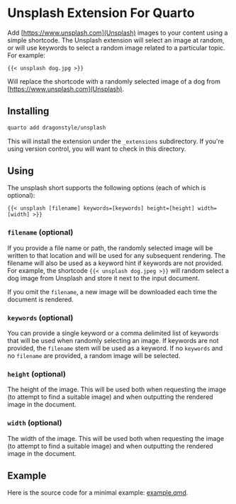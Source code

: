# Unsplash Extension For Quarto

Add [https://www.unsplash.com](Unsplash) images to your content using a simple shortcode. The Unsplash extension will select an image at random, or will use keywords to select a random image related to a particular topic. For example:

```         
{{< unsplash dog.jpg >}}
```

Will replace the shortcode with a randomly selected image of a dog from [https://www.unsplash.com](Unsplash).

## Installing

``` bash
quarto add dragonstyle/unsplash
```

This will install the extension under the `_extensions` subdirectory. If you're using version control, you will want to check in this directory.

## Using

The unsplash short supports the following options (each of which is optional):

```         
{{< unsplash [filename] keywords=[keywords] height=[height] width=[width] >}}
```

### `filename` (optional)

If you provide a file name or path, the randomly selected image will be written to that location and will be used for any subsequent rendering. The filename will also be used as a keyword hint if keywords are not provided. For example, the shortcode `{{< unsplash dog.jpeg >}}` will random select a dog image from Unsplash and store it next to the input document.

If you omit the `filename`, a new image will be downloaded each time the document is rendered.

### `keywords` (optional)

You can provide a single keyword or a comma delimited list of keywords that will be used when randomly selecting an image. If keywords are not provided, the `filename` stem will be used as a keyword. If no `keywords` and no `filename` are provided, a random image will be selected.

### `height` (optional)

The height of the image. This will be used both when requesting the image (to attempt to find a suitable image) and when outputting the rendered image in the document.

### `width` (optional)

The width of the image. This will be used both when requesting the image (to attempt to find a suitable image) and when outputting the rendered image in the document.

## Example

Here is the source code for a minimal example: [example.qmd](example.qmd).